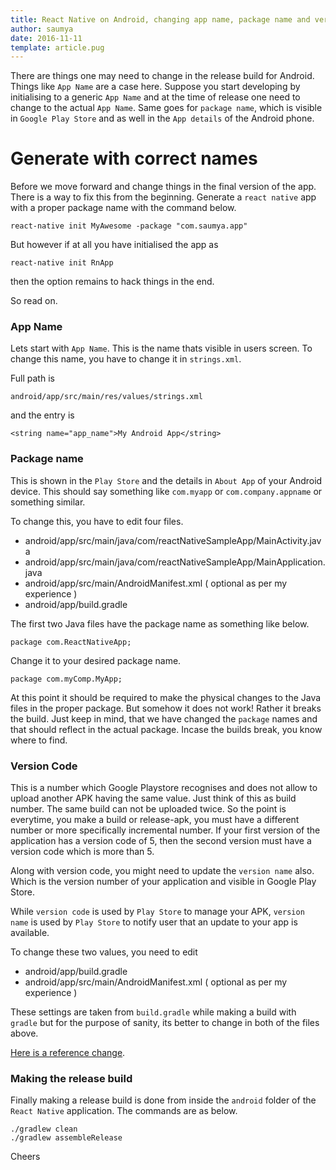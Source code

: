 ```yaml
---
title: React Native on Android, changing app name, package name and version code
author: saumya
date: 2016-11-11
template: article.pug
---
```


There are things one may need to change in the release build for Android. 
Things like `App Name` are a case here. Suppose you start developing by initialising to a generic `App Name` and at the time of release one need to change to the actual `App Name`. Same goes for `package name`, which is visible in `Google Play Store` and as well in the `App details` of the Android phone. 
<span class="more"></span>

# Generate with correct names

Before we move forward and change things in the final version of the app. There is a way to fix this from the beginning. Generate a `react native` app with a proper package name with the command below.

```
react-native init MyAwesome -package "com.saumya.app"
```

But however if at all you have initialised the app as  
```
react-native init RnApp
```
then the option remains to hack things in the end.           

So read on.


### App Name

Lets start with `App Name`. This is the name thats visible in users screen. To change this name, you have to change it in `strings.xml`.

Full path is 

```
android/app/src/main/res/values/strings.xml
```          

and the entry is 
```
<string name="app_name">My Android App</string>
```



### Package name

This is shown in the `Play Store` and the details in `About App` of your Android device. This should say something like `com.myapp` or `com.company.appname` or something similar. 

To change this, you have to edit four files. 

 - android/app/src/main/java/com/reactNativeSampleApp/MainActivity.java
 - android/app/src/main/java/com/reactNativeSampleApp/MainApplication.java
 - android/app/src/main/AndroidManifest.xml ( optional as per my experience )
 - android/app/build.gradle

The first two Java files have the package name as something like below.
```
package com.ReactNativeApp;
```

Change it to your desired package name.
```
package com.myComp.MyApp;
```

At this point it should be required to make the physical changes to the Java files in the proper package. But somehow it does not work! Rather it breaks the build. Just keep in mind, that we have changed the `package` names and that should reflect in the actual package. Incase the builds break, you know where to find.

### Version Code

This is a number which Google Playstore recognises and does not allow to upload another APK having the same value. Just think of this as build number. The same build can not be uploaded twice. So the point is everytime, you make a build or release-apk, you must have a different number or more specifically incremental number. If your first version of the application has a version code of 5, then the second version must have a version code which is more than 5. 

Along with version code, you might need to update the `version name` also. Which is the version number of your application and visible in Google Play Store. 

While `version code` is used by `Play Store` to manage your APK, `version name` is used by `Play Store` to notify user that an update to your app is available.

To change these two values, you need to edit 
 
 - android/app/build.gradle
 - android/app/src/main/AndroidManifest.xml ( optional as per my experience )

These settings are taken from `build.gradle` while making a build with `gradle` but for the purpose of sanity, its better to change in both of the files above. 

[Here is a reference change][2].

### Making the release build

Finally making a release build is done from inside the `android` folder of the `React Native` application. The commands are as below.


```
./gradlew clean
./gradlew assembleRelease
```



Cheers











[1]: https://facebook.github.io/react-native/
[2]: https://github.com/saumya/aRnDot36One/commit/7c1855bc1e5eee29294278e5a849ef9693730902
[3]: https://github.com/saumya/aRnDot36One/blob/7f52ce50368aaa2f2207f2dc70c72b90d584a0d7/android/app/src/main/res/values/strings.xml














